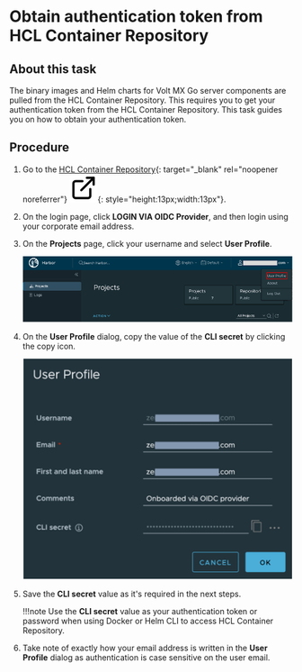 # Obtain authentication token from HCL Container Repository

## About this task

The binary images and Helm charts for Volt MX Go server components are pulled from the HCL Container Repository. This requires you to get your authentication token from the HCL Container Repository. This task guides you on how to obtain your authentication token.

## Procedure

1. Go to the [HCL Container Repository](https://hclcr.io "Link opens a new tab"){: target="_blank" rel="noopener noreferrer"}&nbsp;![link image](../../assets/images/external-link.svg){: style="height:13px;width:13px"}.

2. On the login page, click **LOGIN VIA OIDC Provider**, and then login using your corporate email address.
3. On the **Projects** page, click your username and select **User Profile**.

    ![search project](../../assets/images/harborproject.png)

4. On the **User Profile** dialog, copy the value of the **CLI secret** by clicking the copy icon.

    ![user profile dialog](../../assets/images/userprofile.png)

5. Save the **CLI secret** value as it's required in the next steps.

    !!!note
        Use the **CLI secret** value as your authentication token or password when using Docker or Helm CLI to access HCL Container Repository.

6. Take note of exactly how your email address is written in the **User Profile** dialog as authentication is case sensitive on the user email.

<!--## Next step

For installing Volt MX Go using helm charts on a supported Kubernetes platform for a production environment, proceed to [Install Volt MX Go Foundry](nativeinstallers.md#for-using-helm-charts-on-a-supported-kubernetes-platform).

For installing Volt MX Go to **development or test only environment**, proceed to [Deploy Kubernetes](deploykubernetes.md).-->